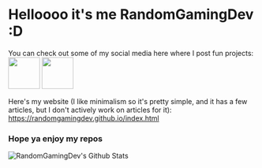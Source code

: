 # Helloooo it's me RandomGamingDev :D

You can check out some of my social media here where I post fun projects: <br/>
<a href="https://www.youtube.com/@RandomGamingDev" target=”_blank”><img src="https://github.com/user-attachments/assets/3c3ad5c9-6574-4bb8-af67-d7a760f0f1fb" height=64 /></a>
<a href="https://randomgamingdev.itch.io/" target=”_blank”><img src="https://github.com/user-attachments/assets/3ae1f564-a157-4bf9-9462-761bd5ad0e0a" height=64 /></a>

Here's my website (I like minimalism so it's pretty simple, and it has a few articles, but I don't actively work on articles for it): </br>
https://randomgamingdev.github.io/index.html

### Hope ya enjoy my repos

![RandomGamingDev's Github Stats](https://github-readme-stats.vercel.app/api?username=RandomGamingDev&show_icons=true&theme=github_dark&count_private=true&include_all_commits=true&rank_icon=github)
